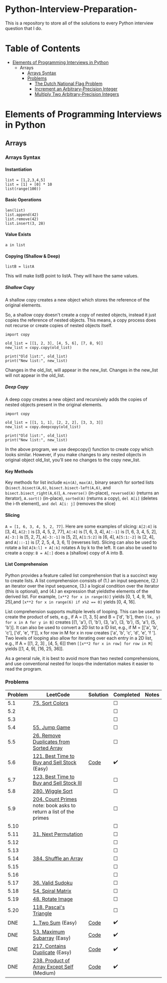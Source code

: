 # Python-Interview-Preparation-
This is a repository to store all of the solutions to every Python interview question that I do.

# Table of Contents
* [Elements of Programming Interviews in Python](#elements-of-programming-interviews-in-python)
	* Arrays
		* [Arrays Syntax](#arrays-syntax)
		* [Problems](#problems)
			* [The Dutch National Flag Problem](#the-dutch-national-flag-problem)
			* [Increment an Arbitrary-Precision Integer](#increment-an-arbitrary-precision-integer)
			* [Multiply Two Arbitrary-Precision Integers](#multiply-two-arbitrary-precision-integers)

# Elements of Programming Interviews in Python
## Arrays
### Arrays Syntax
#### Instantiation
```
list = [1,2,3,4,5]
list = [1] + [0] * 10
list(range(100))
```
#### Basic Operations
```
len(list)
list.append(42)
list.remove(42)
list.insert(3, 28)
```
#### Value Exists
```
a in list
```
#### Copying (Shallow & Deep)
```
listB = listA
```
This will make listB point to listA. They will have the same values.
##### Shallow Copy
A shallow copy creates a new object which stores the reference of the original elements.

So, a shallow copy doesn't create a copy of nested objects, instead it just copies the reference of nested objects. This means, a copy process does not recurse or create copies of nested objects itself.
```
import copy

old_list = [[1, 2, 3], [4, 5, 6], [7, 8, 9]]
new_list = copy.copy(old_list)

print("Old list:", old_list)
print("New list:", new_list)
```
Changes in the old_list, will appear in the new_list. Changes in the new_list will not appear in the old_list.
##### Deep Copy
A deep copy creates a new object and recursively adds the copies of nested objects present in the original elements.
```
import copy

old_list = [[1, 1, 1], [2, 2, 2], [3, 3, 3]]
new_list = copy.deepcopy(old_list)

print("Old list:", old_list)
print("New list:", new_list)
```
In the above program, we use deepcopy() function to create copy which looks similar. However, if you make changes to any nested objects in original object old_list, you’ll see no changes to the copy new_list.
#### Key Methods
Key methods for list include `min(A)`, `max(A)`, binary search for sorted lists (`bisect.bisect(A,6)`, `bisect.bisect-left(A,6)`, and `bisect.bisect_right(A,6)`), `A.reverse()` (in-place), `reversed(A)` (returns an iterator), `A.sort()` (in-place), `sorted(A)` (returns a copy), `del A[i]` (deletes the i-th element), `and del A[i: j]` (removes the slice)
#### Slicing
`A = [1, 6, 3, 4, 5, 2, 77]`. Here are some examples of slicing: `A[2:4]` is [3, 4], `A[2:]` is [3, 4, 5, 2, 77], `A[:4]` is [1, 6, 3, 4], `A[:-1]` is [1, 6, 3, 4, 5, 2], `A[-3:]` is [5, 2, 7], `A[-3:-1]` is [5, 2], `A[1:5:2]` is [6, 4], `A[5:1:-2]` is [2, 4], and `A[::-1]` is [7, 2, 5, 4, 3, 6, 1] (reverses list). Slicing can also be used to rotate a list `A[k:l] + A[:k]` rotates A by k to the left. It can also be used to create a copy: `B = A[:]` does a (shallow) copy of A into B.
#### List Comprehension
Python provides a feature called list comprehension that is a succinct way to create lists. A list comprehension consists of (1.) an input sequence, (2.) an iterator over the input sequence, (3.) a logical condition over the iterator (this is optional), and (4.) an expression that yieldsthe elements of the derived list. For example, `[x**2 for x in range(6)]` yields [0, 1, 4, 9, 16, 25],and `[x**2 for x in range(6) if x%2 == 0]` yields [0, 4, 16].

List comprehension supports multiple levels of looping. This can be used to create the product of sets, e.g., if A = [1, 3, 5] and B = ['d', 'b'], then `[(x, y) for x in A for y in B]` creates [(1, 'a'), (1, 'b'), (3, 'a'), (3, 'b'), (5, 'a'), (5, 'b')]. It can also be used to convert a 2D list to a lD list, e.g., if M = [['a', 'b', 'c'], ['d', 'e',
'f']], x for row in M for x in row creates ['a', 'b', 'c', 'd', 'e', 'f ']. Two levels of looping also allow for iterating over each entry in a 2D list, e.g., lf A = [[1, 2, 3] , [4, 5, 6]] then `[[x**2 for x in row] for row in M]` yields [[1, 4, 9], [16, 25, 36]].

As a general rule, it is best to avoid more than two nested comprehensions, and use conventional nested for loops-the indentation makes it easier to read the program.

### Problems
| Problem | LeetCode | Solution  | Completed | Notes |
|---------|----------|-----------|-----------|-------|
| 5.1     | [75. Sort Colors](https://leetcode.com/problems/sort-colors/) | | &#9744; | |
| 5.2     | []() | | &#9744; | |
| 5.3     | []() | | &#9744; | |
| 5.4     | [55. Jump Game](https://leetcode.com/problems/jump-game/) | | &#9744; | |
| 5.5     | [26. Remove Duplicates from Sorted Array](https://leetcode.com/problems/remove-duplicates-from-sorted-array/) | | &#9744; | |
| 5.6     | [121. Best Time to Buy and Sell Stock](https://leetcode.com/problems/best-time-to-buy-and-sell-stock/) (Easy) | [Code](https://github.com/milosarsik/Python-Interview-Preparation/blob/main/LeetCode/Arrays/Easy/BestTimeToBuyAndSellStock.py) | :heavy_check_mark: | |
| 5.7	  | [123. Best Time to Buy and Sell Stock III](https://leetcode.com/problems/best-time-to-buy-and-sell-stock-iii/) | | &#9744; | |
| 5.8     | [280. Wiggle Sort](https://leetcode.com/problems/wiggle-sort) | | &#9744; | |
| 5.9     | [204. Count Primes](https://leetcode.com/problems/count-primes) note: book asks to return a list of the primes | | &#9744; | |
| 5.10    | []() | | &#9744; | |
| 5.11    | [31. Next Permutation](https://leetcode.com/problems/next-permutation/) | | &#9744; | |
| 5.12    | []() | | &#9744; | |
| 5.13    | []() | | &#9744; | |
| 5.14    | [384. Shuffle an Array](https://leetcode.com/problems/shuffle-an-array/) | | &#9744; | |
| 5.15    | []() | | &#9744; | |
| 5.16    | []() | | &#9744; | |
| 5.17    | [36. Valid Sudoku](https://leetcode.com/problems/valid-sudoku/) | | &#9744; | |
| 5.18    | [54. Spiral Matrix](https://leetcode.com/problems/spiral-matrix/) | | &#9744; | |
| 5.19    | [48. Rotate Image](https://leetcode.com/problems/rotate-image/) | | &#9744; | |
| 5.20    | [118. Pascal's Triangle](https://leetcode.com/problems/pascals-triangle/) | | &#9744; | |
| DNE     | [1. Two Sum](https://leetcode.com/problems/two-sum/) (Easy) | [Code](https://github.com/milosarsik/Python-Interview-Preparation/blob/main/LeetCode/Arrays/Easy/TwoSum.py) | :heavy_check_mark: | |
| DNE     | [53. Maximum Subarray](https://leetcode.com/problems/maximum-subarray/) (Easy) | [Code](https://github.com/milosarsik/Python-Interview-Preparation/blob/main/LeetCode/Arrays/Easy/MaximumSubarray.py) | :heavy_check_mark: | |
| DNE     | [217. Contains Duplicate](https://leetcode.com/problems/contains-duplicate/) (Easy) | [Code](https://github.com/milosarsik/Python-Interview-Preparation/blob/main/LeetCode/Arrays/Easy/ContainsDuplicate.py) | :heavy_check_mark: | |
| DNE     | [238. Product of Array Except Self](https://leetcode.com/problems/product-of-array-except-self) (Medium) | [Code](https://github.com/milosarsik/Python-Interview-Preparation/blob/main/LeetCode/Arrays/Medium/ProductOfArrayExceptSelf.py) | :heavy_check_mark: | |
